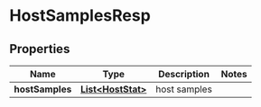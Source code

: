 # HostSamplesResp

## Properties
Name | Type | Description | Notes
------------ | ------------- | ------------- | -------------
**hostSamples** | [**List&lt;HostStat&gt;**](HostStat.md) | host samples | 
